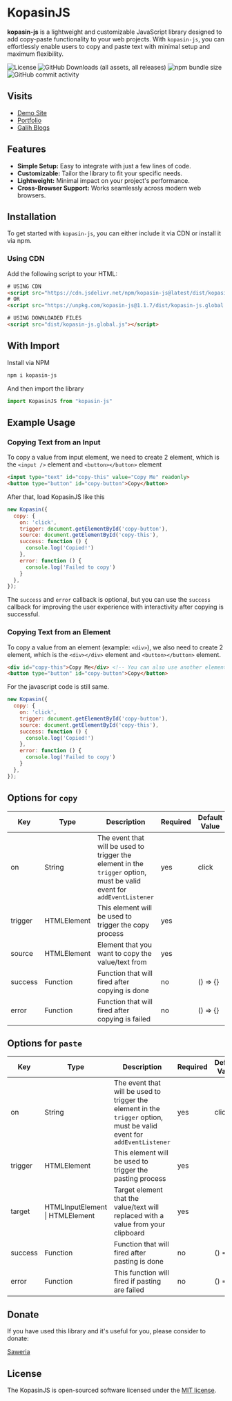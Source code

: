 # KopasinJS

**kopasin-js** is a lightweight and customizable JavaScript library designed to add copy-paste functionality to your web projects. With `kopasin-js`, you can effortlessly enable users to copy and paste text with minimal setup and maximum flexibility.

![License](https://img.shields.io/npm/l/kopasin-js)
![GitHub Downloads (all assets, all releases)](https://img.shields.io/github/downloads/masgalih320/kopasin-js/total)
![npm bundle size](https://img.shields.io/bundlephobia/min/kopasin-js)
![GitHub commit activity](https://img.shields.io/github/commit-activity/w/masgalih320/kopasin-js)

##  Visits

- [Demo Site](https://kopasin-js.galih.me)
- [Portfolio](https://galih.me)
- [Galih Blogs](https://masgalih.net)

## Features

- **Simple Setup:** Easy to integrate with just a few lines of code.
- **Customizable:** Tailor the library to fit your specific needs.
- **Lightweight:** Minimal impact on your project's performance.
- **Cross-Browser Support:** Works seamlessly across modern web browsers.

## Installation

To get started with `kopasin-js`, you can either include it via CDN or install it via npm.

### Using CDN

Add the following script to your HTML:

```html
# USING CDN
<script src="https://cdn.jsdelivr.net/npm/kopasin-js@latest/dist/kopasin-js.global.js"></script>
# OR
<script src="https://unpkg.com/kopasin-js@1.1.7/dist/kopasin-js.global.js"></script>

# USING DOWNLOADED FILES
<script src="dist/kopasin-js.global.js"></script>
```

## With Import

Install via NPM

```bash
npm i kopasin-js
```

And then import the library

```js
import KopasinJS from "kopasin-js"
```

## Example Usage

### Copying Text from an Input

To copy a value from input element, we need to create 2 element, which is the `<input />` element and `<button></button>` element

```html
<input type="text" id="copy-this" value="Copy Me" readonly>
<button type="button" id="copy-button">Copy</button>
```

After that, load KopasinJS like this

```js
new Kopasin({
  copy: {
    on: 'click',
    trigger: document.getElementById('copy-button'),
    source: document.getElementById('copy-this'),
    success: function () {
      console.log('Copied!')
    },
    error: function () {
      console.log('Failed to copy')
    }
  },
});
```

The `success` and `error` callback is optional, but you can use the `success` callback for improving the user experience with interactivity after copying is successful.

### Copying Text from an Element

To copy a value from an element (example: `<div>`), we also need to create 2 element, which is the `<div></div>` element and `<button></button>` element.

```html
<div id="copy-this">Copy Me</div> <!-- You can also use another element like <p>, <span> and anything -->
<button type="button" id="copy-button">Copy</button>
```

For the javascript code is still same.

```js
new Kopasin({
  copy: {
    on: 'click',
    trigger: document.getElementById('copy-button'),
    source: document.getElementById('copy-this'),
    success: function () {
      console.log('Copied!')
    },
    error: function () {
      console.log('Failed to copy')
    }
  },
});
```

## Options for `copy`

| Key     | Type        | Description                                                                                                            | Required | Default Value |
|---------|-------------|------------------------------------------------------------------------------------------------------------------------|----------|---------------|
| on      | String      | The event that will be used to trigger the element in the `trigger` option, must be valid event for `addEventListener` | yes      | click         |
| trigger | HTMLElement | This element will be used to trigger the copy process                                                                              | yes      |               |
| source  | HTMLElement | Element that you want to copy the value/text from                                                                      | yes      |               |
| success | Function    | Function that will fired after copying is done                                                                         | no       | () => {}      |
| error   | Function    | Function that will fired after copying is failed                                                                       | no       | () => {}      |

## Options for `paste`

| Key     | Type                            | Description                                                                                                            | Required | Default Value |
|---------|---------------------------------|------------------------------------------------------------------------------------------------------------------------|----------|---------------|
| on      | String                          | The event that will be used to trigger the element in the `trigger` option, must be valid event for `addEventListener` | yes      | click         |
| trigger | HTMLElement                     | This element will be used to trigger the pasting process                                                               | yes      |               |
| target  | HTMLInputElement \| HTMLElement | Target element that the value/text will replaced with a value from your clipboard                                      | yes      |               |
| success | Function                        | Function that will fired after pasting is done                                                                         | no       | () => {}      |
| error   | Function                        | This function will fired if pasting are failed                                                                         | no       | () => {}      |

## Donate

If you have used this library and it's useful for you, please consider to donate:

[Saweria](https://saweria.co/sukristyan)

## License

The KopasinJS is open-sourced software licensed under the [MIT license](/LICENSE.md).